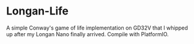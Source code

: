 # Longan-Life

A simple Conway's game of life implementation on GD32V that I whipped up after my Longan Nano finally arrived. Compile with PlatformIO.